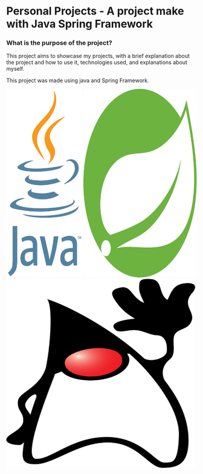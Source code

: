 # Personal Projects - A project make with Java Spring Framework

### What is the purpose of the project?
This project aims to showcase my projects, with a brief explanation about the project and how to use it, technologies used, and explanations about myself.

This project was made using java and Spring Framework.

<img src="imagens/Java_programming_language_logo.svg" width="200" height="500">
<img src="imagens/spring-icon.svg" width="300" height="500">
<br>
<img src="imagens/Duke_(Java_mascot)_waving.svg" width="500" height="500">